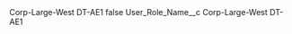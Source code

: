 <?xml version="1.0" encoding="UTF-8"?>
<CustomMetadata xmlns="http://soap.sforce.com/2006/04/metadata" xmlns:xsi="http://www.w3.org/2001/XMLSchema-instance" xmlns:xsd="http://www.w3.org/2001/XMLSchema">
    <label>Corp-Large-West DT-AE1</label>
    <protected>false</protected>
    <values>
        <field>User_Role_Name__c</field>
        <value xsi:type="xsd:string">Corp-Large-West DT-AE1</value>
    </values>
</CustomMetadata>

